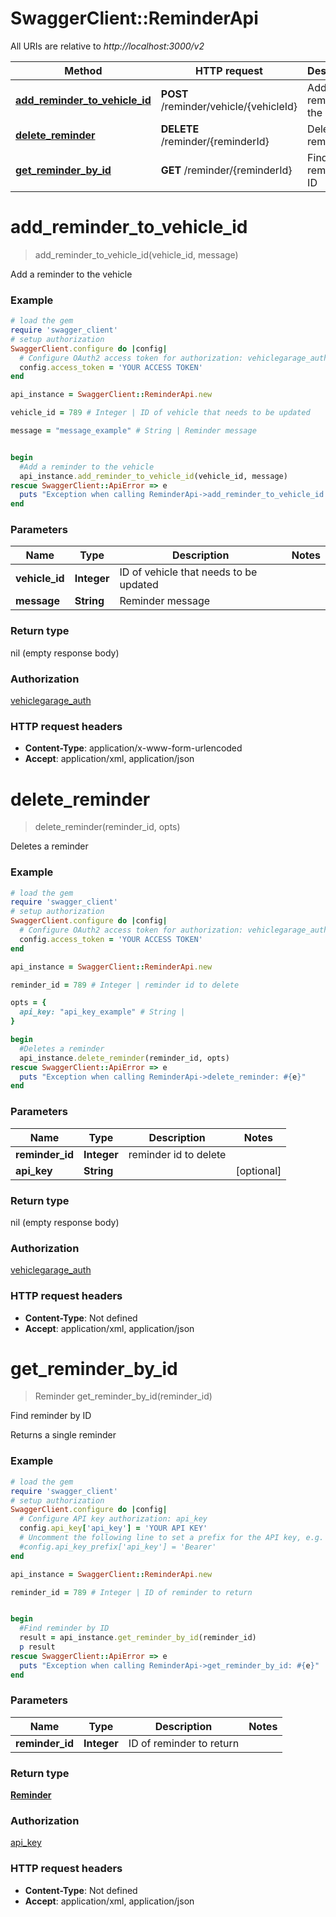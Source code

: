 # SwaggerClient::ReminderApi

All URIs are relative to *http://localhost:3000/v2*

Method | HTTP request | Description
------------- | ------------- | -------------
[**add_reminder_to_vehicle_id**](ReminderApi.md#add_reminder_to_vehicle_id) | **POST** /reminder/vehicle/{vehicleId} | Add a reminder to the vehicle
[**delete_reminder**](ReminderApi.md#delete_reminder) | **DELETE** /reminder/{reminderId} | Deletes a reminder
[**get_reminder_by_id**](ReminderApi.md#get_reminder_by_id) | **GET** /reminder/{reminderId} | Find reminder by ID


# **add_reminder_to_vehicle_id**
> add_reminder_to_vehicle_id(vehicle_id, message)

Add a reminder to the vehicle



### Example
```ruby
# load the gem
require 'swagger_client'
# setup authorization
SwaggerClient.configure do |config|
  # Configure OAuth2 access token for authorization: vehiclegarage_auth
  config.access_token = 'YOUR ACCESS TOKEN'
end

api_instance = SwaggerClient::ReminderApi.new

vehicle_id = 789 # Integer | ID of vehicle that needs to be updated

message = "message_example" # String | Reminder message


begin
  #Add a reminder to the vehicle
  api_instance.add_reminder_to_vehicle_id(vehicle_id, message)
rescue SwaggerClient::ApiError => e
  puts "Exception when calling ReminderApi->add_reminder_to_vehicle_id: #{e}"
end
```

### Parameters

Name | Type | Description  | Notes
------------- | ------------- | ------------- | -------------
 **vehicle_id** | **Integer**| ID of vehicle that needs to be updated | 
 **message** | **String**| Reminder message | 

### Return type

nil (empty response body)

### Authorization

[vehiclegarage_auth](../README.md#vehiclegarage_auth)

### HTTP request headers

 - **Content-Type**: application/x-www-form-urlencoded
 - **Accept**: application/xml, application/json



# **delete_reminder**
> delete_reminder(reminder_id, opts)

Deletes a reminder



### Example
```ruby
# load the gem
require 'swagger_client'
# setup authorization
SwaggerClient.configure do |config|
  # Configure OAuth2 access token for authorization: vehiclegarage_auth
  config.access_token = 'YOUR ACCESS TOKEN'
end

api_instance = SwaggerClient::ReminderApi.new

reminder_id = 789 # Integer | reminder id to delete

opts = { 
  api_key: "api_key_example" # String | 
}

begin
  #Deletes a reminder
  api_instance.delete_reminder(reminder_id, opts)
rescue SwaggerClient::ApiError => e
  puts "Exception when calling ReminderApi->delete_reminder: #{e}"
end
```

### Parameters

Name | Type | Description  | Notes
------------- | ------------- | ------------- | -------------
 **reminder_id** | **Integer**| reminder id to delete | 
 **api_key** | **String**|  | [optional] 

### Return type

nil (empty response body)

### Authorization

[vehiclegarage_auth](../README.md#vehiclegarage_auth)

### HTTP request headers

 - **Content-Type**: Not defined
 - **Accept**: application/xml, application/json



# **get_reminder_by_id**
> Reminder get_reminder_by_id(reminder_id)

Find reminder by ID

Returns a single reminder

### Example
```ruby
# load the gem
require 'swagger_client'
# setup authorization
SwaggerClient.configure do |config|
  # Configure API key authorization: api_key
  config.api_key['api_key'] = 'YOUR API KEY'
  # Uncomment the following line to set a prefix for the API key, e.g. 'Bearer' (defaults to nil)
  #config.api_key_prefix['api_key'] = 'Bearer'
end

api_instance = SwaggerClient::ReminderApi.new

reminder_id = 789 # Integer | ID of reminder to return


begin
  #Find reminder by ID
  result = api_instance.get_reminder_by_id(reminder_id)
  p result
rescue SwaggerClient::ApiError => e
  puts "Exception when calling ReminderApi->get_reminder_by_id: #{e}"
end
```

### Parameters

Name | Type | Description  | Notes
------------- | ------------- | ------------- | -------------
 **reminder_id** | **Integer**| ID of reminder to return | 

### Return type

[**Reminder**](Reminder.md)

### Authorization

[api_key](../README.md#api_key)

### HTTP request headers

 - **Content-Type**: Not defined
 - **Accept**: application/xml, application/json



